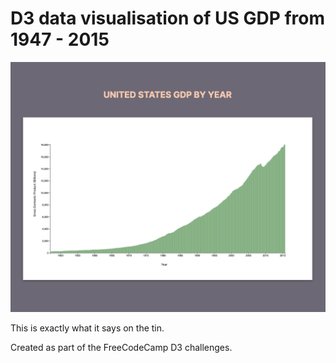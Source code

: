 # D3 data visualisation of US GDP from 1947 - 2015

![preview image](preview.png)

This is exactly what it says on the tin.

Created as part of the FreeCodeCamp D3 challenges.